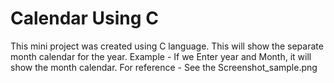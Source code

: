 <h1>Calendar Using C</h1>

This mini project was created using C language. This  will show the separate month calendar for the year.
Example - If we Enter year and Month, it will show the month calendar.
For reference - See the Screenshot_sample.png
